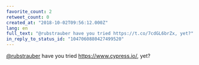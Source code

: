 ```yaml
---
favorite_count: 2
retweet_count: 0
created_at: "2018-10-02T09:56:12.000Z"
lang: en
full_text: "@rubstrauber have you tried https://t.co/7cdGL6brZx, yet?"
in_reply_to_status_id: "1047060880427499520"
---
```


[@rubstrauber](https://twitter.com/rubstrauber) have you tried
<https://www.cypress.io/>, yet?
